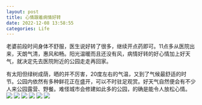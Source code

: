 ```yaml
---
layout: post
title: 心情跟着病情好转
date: 2022-12-08 13:58:55
categories: Life
---
```

<!-- markdownlint-disable MD041 MD002-->
老婆前段时间身体不舒服，医生说好转了很多，继续开点药即可。11点多从医院出来，天朗气清，惠风和畅。阳光温暖而且还没有风，病情好转的好心情加上好天气，就决定先去医院附近的公园走走再回家。

有太阳但绿树成荫，晒的并不厉害，20度左右的气温，又到了气候最舒适的时节。公园内依然有多种鲜花正在盛开，可以不时驻足观赏。好天气自然便会有不少人来公园露营、野餐。难怪城市会修建如此多的公园，的确是能令人放松心情。
![](https://ucarecdn.com/d2ad1583-5b4a-4bb9-8c56-f84319329513/2201.webp)
![](https://ucarecdn.com/106454fd-1f1a-4ca3-856d-22867a461b97/2202.webp)
![](https://ucarecdn.com/e39470e2-e446-4ad9-9623-6f7191a0622a/2203.webp)
![](https://ucarecdn.com/b1a7191a-ced6-4cc8-bd94-0607394f9641/2204.webp)
![](https://ucarecdn.com/869fb06b-e249-444d-91ae-5be948f5a81d/2205.webp)
![](https://ucarecdn.com/afa60f93-0d5d-40ce-8241-dab60881c61d/2206.webp)